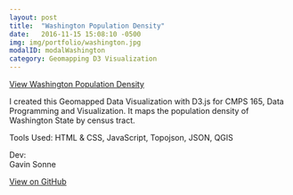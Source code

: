 ```yaml
---
layout: post
title:  "Washington Population Density"
date:   2016-11-15 15:08:10 -0500
img: img/portfolio/washington.jpg
modalID: modalWashington
category: Geomapping D3 Visualization
---
```


[View Washington Population Density](https://neuroslice.github.io/WA-Population-Density/)

I created this Geomapped Data Visualization with D3.js for CMPS 165, Data Programming and Visualization. It maps the population density of Washington State by census tract.

Tools Used: HTML & CSS, JavaScript, Topojson, JSON, QGIS

Dev:  
Gavin Sonne

[View on GitHub](https://neuroslice.github.io/WA-Population-Density/)